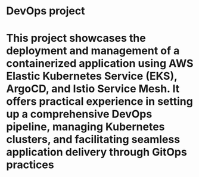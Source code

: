 # DevOps project
# This project showcases the deployment and management of a containerized application using AWS Elastic Kubernetes Service (EKS), ArgoCD, and Istio Service Mesh. It offers practical experience in setting up a comprehensive DevOps pipeline, managing Kubernetes clusters, and facilitating seamless application delivery through GitOps practices
